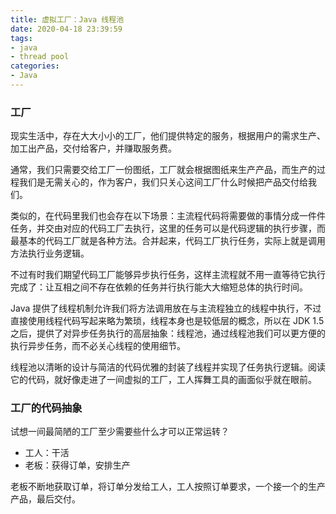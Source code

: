 ```yaml
---
title: 虚拟工厂：Java 线程池
date: 2020-04-18 23:39:59
tags:
- java
- thread pool
categories:
- Java
---
```


### 工厂

现实生活中，存在大大小小的工厂，他们提供特定的服务，根据用户的需求生产、加工出产品，交付给客户，并赚取服务费。

通常，我们只需要交给工厂一份图纸，工厂就会根据图纸来生产产品，而生产的过程我们是无需关心的，作为客户，我们只关心这间工厂什么时候把产品交付给我们。

类似的，在代码里我们也会存在以下场景：主流程代码将需要做的事情分成一件件任务，并交由对应的代码工厂去执行，这里的任务可以是代码逻辑的执行步骤，而最基本的代码工厂就是各种方法。合并起来，代码工厂执行任务，实际上就是调用方法执行业务逻辑。

不过有时我们期望代码工厂能够异步执行任务，这样主流程就不用一直等待它执行完成了：让互相之间不存在依赖的任务并行执行能大大缩短总体的执行时间。

Java 提供了线程机制允许我们将方法调用放在与主流程独立的线程中执行，不过直接使用线程代码写起来略为繁琐，线程本身也是较低层的概念，所以在 JDK 1.5 之后，提供了对异步任务执行的高层抽象：线程池，通过线程池我们可以更方便的执行异步任务，而不必关心线程的使用细节。

线程池以清晰的设计与简洁的代码优雅的封装了线程并实现了任务执行逻辑。阅读它的代码，就好像走进了一间虚拟的工厂，工人挥舞工具的画面似乎就在眼前。

### 工厂的代码抽象

试想一间最简陋的工厂至少需要些什么才可以正常运转？

- 工人：干活
- 老板：获得订单，安排生产

老板不断地获取订单，将订单分发给工人，工人按照订单要求，一个接一个的生产产品，最后交付。

